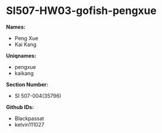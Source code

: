 # SI507-HW03-gofish-pengxue
**Names:** 
- Peng Xue
- Kai Kang

**Uniqnames:** 
- pengxue
- kaikang

**Section Number:** 
- SI 507-004(35796)

**Github IDs:** 
- Blackpassat
- kelvin111027
